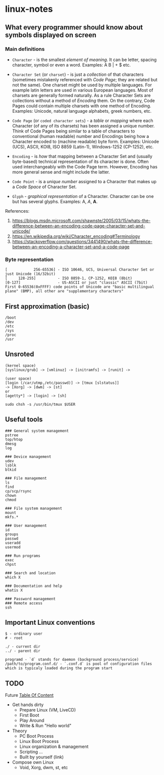 # linux-notes

## What every programmer should know about symbols displayed on screen

### Main definitions
* `Character` - is the smallest *element of meaning*. It can be letter, spacing character, symbol or even a word. 
Examples: A B | + $ etc.

* `Character Set` (or `charset`) - is just a *collection* of that characters (sometimes mistakenly referenced with *Code Page*; they are related but not the same). One charset might be used by multiple languages. For example latin letters are used in various European languages. Most of charsets are generally formed naturally. As a rule Character Sets are collections without a method of *Encoding* them. On the contrary, Code Pages could contain multiple charsets with one method of Encoding. Examples: Unicode, natural language alphabets, greek numbers, etc.

* `Code Page` (or `coded character sets`) - a *table* or *mapping* where each Character (of any of its charsets) has been assigned a unique number. Think of Code Pages being similar to a table of characters to conventional (human readable) number and Encodings being how a Character encoded to (machine readable) byte form. 
Examples: Unicode (UCS), ASCII, KOI8, ISO 8859 (Latin-1), Windows-1252 (CP-1252), etc.

* `Encoding` -  is *how* that mapping between a Character Set and (usually byte-based) technical representation of its character is done. Often used interchangeably with the Code Page term. However, Encoding has more general sense and might include the latter. 

* `Code Point` - is a *unique number* assigned to a Character that makes up a *Code Space* of Character Set.

* `Glyph` - *graphical representation* of a Character. Character can be one but has several glyphs. Examples: Α, *Α*, **Α**.

References:
1. https://blogs.msdn.microsoft.com/shawnste/2005/03/15/whats-the-difference-between-an-encoding-code-page-character-set-and-unicode/
1. https://en.wikipedia.org/wiki/Character_encoding#Terminology
1. https://stackoverflow.com/questions/3441490/whats-the-difference-between-an-encoding-a-character-set-and-a-code-page

### Byte representation
```
[            256-65536] - ISO 10646, UCS, Universal Character Set or just Unicode (16/32bit)
[     128-255]          - ISO 8859-1, CP-1252, KOI8 (8bit)
[0-127]                 - US-ASCII or just "classic" ASCII (7bit)
First 0-65536(0xFFFF) code points of Unicode are "basic multilingual plane" (BMP), all other are "supplementary characters"
```

## First approximation (basic)
```
/boot
/dev
/etc
/sys
/proc
/usr
```

## Unsroted
```
(kernel space)
[syslinux/grub] -> [vmlinuz] -> [initramfs] -> [runit] ->

(user space)
[login (/car/utmp,/etc/passwd)] -> [tmux [slstatus]]
-> [Xorg] -> [dwm] -> [st]
or
[agetty*] -> [login] -> [sh]

sudo chsh -s /usr/bin/tmux $USER
```

## Useful tools
```
### General system management
pstree
top/htop
dmesg
log

### Device management
udev
lsblk
blkid

### File management
ls
find
cp/scp/rsync
chown
chmod

### File system management
mount
mkfs.*

### User management
id
groups
passwd
useradd
usermod

### Run programs
exec
chpst

### Search and location
which X

### Documentation and help
whatis X

### Password management
### Remote access
ssh
```

## Important Linux conventions
```
$ - ordinary user
# - root

./ - current dir
../ - parent dir

programd - `d` stands for daemon (background process/service)
/path/to/program.conf.d/ - `.conf.d` is pool of configuration files which is typicaly loaded during the program start
```


## TODO
Future [Table Of Content](url)
* Get hands dirty
    * Prepare Linux (VM, LiveCD)
    * First Boot
    * Play Around
    * Write & Run "Hello world"
* Theory
    * PC Boot Process
    * Linux Boot Process
    * Linux organization & management
    * Scripting
    ...
    * Built by yourself (link)
* Compose own Linux
    * Void, Xorg, dwm, st, etc
